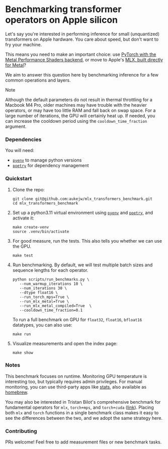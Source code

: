 # Benchmarking transformer operators on Apple silicon

Let's say you're interested in performing inference for small (unquantized) transformers on Apple hardware. 
You care about speed, but don't want to fry your machine.

This means you need to make an important choice: use 
[PyTorch with the Metal Performance Shaders backend](https://pytorch.org/docs/stable/notes/mps.html),
or move to Apple's
[MLX, built directly for Metal](https://github.com/ml-explore/mlx)?

We aim to answer this question here by benchmarking inference for a few common operations and layers.

> [!NOTE] 
> Although the default parameters do not result in thermal throttling for a Macbook M4 Pro, older
machines may have trouble with the heavier operators, or may have too little RAM and fall back on 
swap space. For a large number of iterations, the GPU will certainly heat up. If needed, you can 
increase the cooldown period using the `cooldown_time_fraction` argument.  


### Dependencies

You will need:
 - [`pyenv`](https://github.com/pyenv/pyenv) to manage python versions
 - [`poetry`](https://python-poetry.org/) for dependency management

### Quickstart

1. Clone the repo:
   ```
   git clone git@github.com:aukejw/mlx_transformers_benchmark.git
   cd mlx_transformers_benchmark
   ```

2. Set up a python3.11 virtual environment using 
   [`pyenv`](https://github.com/pyenv/pyenv) and 
   [`poetry`](https://python-poetry.org/), and activate it:

   ```
   make create-venv
   source .venv/bin/activate
   ```

3. For good measure, run the tests. This also tells you whether we can use the GPU.
   ```
   make test
   ```

3. Run benchmarking. By default, we will test multiple batch sizes and sequence lengths for each operator. 
   ```
   python scripts/run_benchmarks.py \
      --num_warmup_iterations 10 \
      --num_iterations 30 \
      --dtype float16 \
      --run_torch_mps=True \
      --run_mlx_metal=True \
      --run_mlx_metal_compiled=True  \
      --cooldown_time_fraction=0.1 
   ```

   To run a full benchmark on GPU for `float32`, `float16`, `bfloat16` datatypes, you can also use:
   ``` 
   make run
   ```

4. Visualize measurements and open the index page:
   ```
   make show
   ```

### Notes

This benchmark focuses on runtime. Monitoring GPU temperature is interesting too, but typically 
requires admin privileges. For manual monitoring, you can use third-party apps like 
[stats](https://github.com/exelban/stats), also available as [homebrew](https://formulae.brew.sh/cask/stats).

You may also be interested in Tristan Bilot's comprehensive benchmark for fundamental operators for `mlx`, 
`torch+mps`, and `torch+cuda` ([link](https://github.com/TristanBilot/mlx-benchmark)). Placing both `mlx` 
and `torch` functions in a single benchmark class makes it easy to see the differences between the 
two, and we adopt the same strategy here.
  

### Contributing

PRs welcome! Feel free to add measurement files or new benchmark tasks.